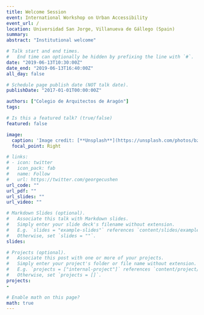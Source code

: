 ```yaml
---
title: Welcome Session
event: International Workshop on Urban Accessibility
event_url: /
location: Universidad San Jorge, Villanueva de Gállego (Spain)
summary:
abstract: "Institutional welcome"

# Talk start and end times.
#   End time can optionally be hidden by prefixing the line with `#`.
date: "2019-06-13T10:30:00Z"
date_end: "2019-06-13T16:40:00Z"
all_day: false

# Schedule page publish date (NOT talk date).
publishDate: "2017-01-01T00:00:00Z"

authors: ["Colegio de Arquitectos de Aragón"]
tags:

# Is this a featured talk? (true/false)
featured: false

image:
  caption: 'Image credit: [**Unsplash**](https://unsplash.com/photos/bzdhc5b3Bxs)'
  focal_point: Right

# links:
# - icon: twitter
#   icon_pack: fab
#   name: Follow
#   url: https://twitter.com/georgecushen
url_code: ""
url_pdf: ""
url_slides: ""
url_video: ""

# Markdown Slides (optional).
#   Associate this talk with Markdown slides.
#   Simply enter your slide deck's filename without extension.
#   E.g. `slides = "example-slides"` references `content/slides/example-slides.md`.
#   Otherwise, set `slides = ""`.
slides:

# Projects (optional).
#   Associate this post with one or more of your projects.
#   Simply enter your project's folder or file name without extension.
#   E.g. `projects = ["internal-project"]` references `content/project/deep-learning/index.md`.
#   Otherwise, set `projects = []`.
projects:
-

# Enable math on this page?
math: true
---
```

